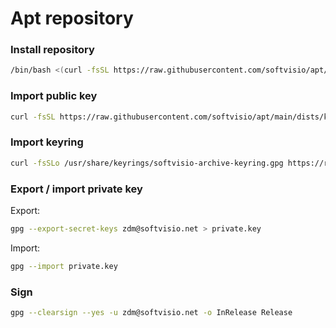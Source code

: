 # Apt repository

### Install repository

```sh
/bin/bash <(curl -fsSL https://raw.githubusercontent.com/softvisio/apt/main/setup.sh) install
```

### Import public key

```sh
curl -fsSL https://raw.githubusercontent.com/softvisio/apt/main/dists/key.gpg | gpg --dearmor -o /usr/share/keyrings/softvisio-archive-keyring.gpg
```

### Import keyring

```sh
curl -fsSLo /usr/share/keyrings/softvisio-archive-keyring.gpg https://raw.githubusercontent.com/softvisio/apt/main/dists/keyring.gpg
```

### Export / import private key

Export:

```sh
gpg --export-secret-keys zdm@softvisio.net > private.key
```

Import:

```sh
gpg --import private.key
```

### Sign

```sh
gpg --clearsign --yes -u zdm@softvisio.net -o InRelease Release
```

